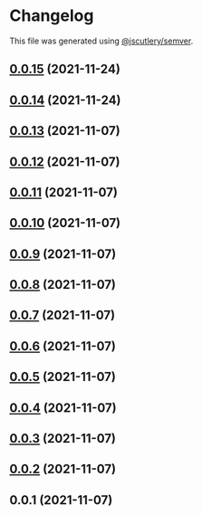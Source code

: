 # Changelog

This file was generated using [@jscutlery/semver](https://github.com/jscutlery/semver).

## [0.0.15](https://github.com/onedaycat/jaco/compare/common-0.0.14...common-0.0.15) (2021-11-24)



## [0.0.14](https://github.com/onedaycat/jaco/compare/common-0.0.13...common-0.0.14) (2021-11-24)



## [0.0.13](https://github.com/onedaycat/jaco/compare/common-0.0.12...common-0.0.13) (2021-11-07)



## [0.0.12](https://github.com/onedaycat/jaco/compare/common-0.0.11...common-0.0.12) (2021-11-07)



## [0.0.11](https://github.com/onedaycat/jaco/compare/common-0.0.10...common-0.0.11) (2021-11-07)



## [0.0.10](https://github.com/onedaycat/jaco/compare/common-0.0.9...common-0.0.10) (2021-11-07)



## [0.0.9](https://github.com/onedaycat/jaco/compare/common-0.0.8...common-0.0.9) (2021-11-07)



## [0.0.8](https://github.com/onedaycat/jaco/compare/common-0.0.7...common-0.0.8) (2021-11-07)



## [0.0.7](https://github.com/onedaycat/jaco/compare/common-0.0.6...common-0.0.7) (2021-11-07)



## [0.0.6](https://github.com/onedaycat/jaco/compare/common-0.0.5...common-0.0.6) (2021-11-07)



## [0.0.5](https://github.com/onedaycat/jaco/compare/common-0.0.4...common-0.0.5) (2021-11-07)



## [0.0.4](https://github.com/onedaycat/jaco/compare/common-0.0.3...common-0.0.4) (2021-11-07)



## [0.0.3](https://github.com/onedaycat/jaco/compare/common-0.0.2...common-0.0.3) (2021-11-07)



## [0.0.2](https://github.com/onedaycat/jaco/compare/common-0.0.1...common-0.0.2) (2021-11-07)



## 0.0.1 (2021-11-07)
